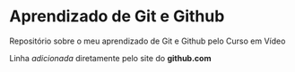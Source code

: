 # Aprendizado de Git e Github
 Repositório sobre o meu aprendizado de Git e Github pelo Curso em Vídeo

Linha *adicionada* diretamente pelo site do **github.com**
